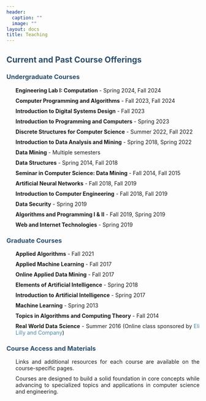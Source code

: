 ```yaml
---
header:
  caption: ""
  image: ""
layout: docs
title: Teaching
---
```


<style>
body {
  text-align: justify;
}
h2, h3 {
  color: #2A4D69;
}
ul {
  list-style-type: none;
}
li {
  margin-bottom: 10px;
}
a {
  color: #4B88A2;
  text-decoration: none;
}
a:hover {
  text-decoration: underline;
}
</style>

## Current and Past Course Offerings

### **Undergraduate Courses**

<ul>
  <li><strong>Engineering Lab I: Computation</strong> - Spring 2024, Fall 2024</li>
  <li><strong>Computer Programming and Algorithms</strong> - Fall 2023, Fall 2024</li>
  <li><strong>Introduction to Digital Systems Design</strong> - Fall 2023</li>
  <li><strong>Introduction to Programming and Computers</strong> - Spring 2023</li>
  <li><strong>Discrete Structures for Computer Science</strong> - Summer 2022, Fall 2022</li>
  <li><strong>Introduction to Data Analysis and Mining</strong> - Spring 2018, Spring 2022</li>
  <li><strong>Data Mining</strong> - Multiple semesters</li>
  <li><strong>Data Structures</strong> - Spring 2014, Fall 2018</li>
  <li><strong>Seminar in Computer Science: Data Mining</strong> - Fall 2014, Fall 2015</li>
  <li><strong>Artificial Neural Networks</strong> - Fall 2018, Fall 2019</li>
  <li><strong>Introduction to Computer Engineering</strong> - Fall 2018, Fall 2019</li>
  <li><strong>Data Security</strong> - Spring 2019</li>
  <li><strong>Algorithms and Programming I & II</strong> - Fall 2019, Spring 2019</li>
  <li><strong>Web and Internet Technologies</strong> - Spring 2019</li>
</ul>

### **Graduate Courses**

<ul>
  <li><strong>Applied Algorithms</strong> - Fall 2021</li>
  <li><strong>Applied Machine Learning</strong> - Fall 2017</li>
  <li><strong>Online Applied Data Mining</strong> - Fall 2017</li>
  <li><strong>Elements of Artificial Intelligence</strong> - Spring 2018</li>
  <li><strong>Introduction to Artificial Intelligence</strong> - Spring 2017</li>
  <li><strong>Machine Learning</strong> - Spring 2013</li>
  <li><strong>Topics in Algorithms and Computing Theory</strong> - Fall 2014</li>
  <li><strong>Real World Data Science</strong> - Summer 2016 (Online class sponsored by <a href="https://www.lilly.com/">Eli Lilly and Company</a>)</li>
</ul>

### **Course Access and Materials**

- Links and additional resources for each course are available on the course-specific pages.
- Courses are designed to build a solid foundation in core concepts while advancing to specialized topics and applications in computer science and engineering.
